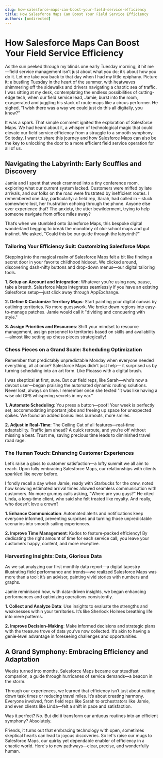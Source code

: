 ```yaml
---
slug: how-salesforce-maps-can-boost-your-field-service-efficiency
title: How Salesforce Maps Can Boost Your Field Service Efficiency
authors: [undirected]
---
```



# How Salesforce Maps Can Boost Your Field Service Efficiency

As the sun peeked through my blinds one early Tuesday morning, it hit me—field service management isn’t just about what you do; it’s about how you do it. Let me take you back to that day when I had my little epiphany. Picture it: a bustling Tuesday in the heart of the summer, with heatwaves shimmering off the sidewalks and drivers navigating a chaotic sea of traffic. I was sitting at my desk, contemplating the endless possibilities of cutting-edge tech, when our field service lead, Jamie, burst into the room, exasperated and juggling his stack of route maps like a circus performer. He sighed, “I wish there was a way we could just do this all digitally, you know?”

It was a spark. That simple comment ignited the exploration of Salesforce Maps. We had heard about it, a whisper of technological magic that could elevate our field service efficiency from a struggle to a smooth symphony. So today, I want to share this journey and how Salesforce Maps can also be the key to unlocking the door to a more efficient field service operation for all of us.

## **Navigating the Labyrinth: Early Scuffles and Discovery**

Jamie and I spent that week crammed into a tiny conference room, exploring what our current system lacked. Customers were miffed by late arrivals, and our folks on the road were frustrated by inefficient routes. I remembered one day, particularly: a field rep, Sarah, had called in – stuck somewhere lost, her frustration echoing through the phone. Anyone else ever experience that? The anxiety, the utter bewilderment, trying to help someone navigate from office miles away? 

That’s when we stumbled onto Salesforce Maps, this bespoke digital wonderland begging to break the monotony of old-school maps and gut instinct. We asked, "Could this be our guide through the labyrinth?"

### **Tailoring Your Efficiency Suit: Customizing Salesforce Maps**

Stepping into the magical realm of Salesforce Maps felt a bit like finding a secret door in your favorite childhood hideout. We clicked around, discovering dash-nifty buttons and drop-down menus—our digital tailoring tools.

**1. **Setup an Account and Integration****: Whatever you’re using now, pause, take a breath. Salesforce Maps integrates seamlessly if you have an existing Salesforce setup—just click away through AppExchange.

**2. **Define & Customize Territory Maps****: Start painting your digital canvas by outlining territories. No more guesswork. We broke down regions into easy-to-manage patches. Jamie would call it "dividing and conquering with style."

**3. **Assign Priorities and Resources****: Shift your mindset to resource management, assign personnel to territories based on skills and availability—almost like setting up chess pieces strategically!

### **Chess Pieces on a Grand Scale: Scheduling Optimization**

Remember that predictably unpredictable Monday when everyone needed everything, all at once? Salesforce Maps didn’t just help— it surprised us by turning scheduling into an art form. Like Picasso with a digital brush.

I was skeptical at first, sure. But our field reps, like Sarah—who’s now a devout user—began praising the automated dynamic routing solutions. Never lost, always on time. I remember once she texted "it was like having a wise old GPS whispering secrets in my ear."

**1. **Automate Scheduling****: You press a button—poof! Your week is perfectly set, accommodating important jobs and freeing up space for unexpected spikes. We found an added bonus: less burnouts, more smiles.

**2. **Adjust in Real-Time****: The Ceiling Cat of all features—real-time adaptability. Traffic jam ahead? A quick reroute, and you’re off without missing a beat. Trust me, saving precious time leads to diminished travel road rage.

### **The Human Touch: Enhancing Customer Experiences**

Let’s raise a glass to customer satisfaction—a lofty summit we all aim to reach. Upon fully embracing Salesforce Maps, our relationships with clients sparkled like never before.

I fondly recall a day when Jamie, ready with Starbucks for the crew, noted how knowing estimated arrival times allowed seamless communication with customers. No more grumpy calls asking, "Where are you guys?" He cited Linda, a long-time client, who said she felt treated like royalty. And really, who doesn’t love a crown?

**1. **Enhance Communication****: Automated alerts and notifications keep everyone informed, preventing surprises and turning those unpredictable scenarios into smooth sailing experiences.

**2. **Improve Time Management****: Kudos to feature-packed efficiency! By dedicating the right amount of time for each service call, you leave your customers happy, content, and more receptive.

### **Harvesting Insights: Data, Glorious Data**

As we sat analyzing our first monthly data report—a digital tapestry illustrating field performance and trends—we realized Salesforce Maps was more than a tool; it’s an advisor, painting vivid stories with numbers and graphs.

Jamie reminisced how, with data-driven insights, we began enhancing performances and optimizing operations consistently.

**1. **Collect and Analyze Data****: Use insights to evaluate the strengths and weaknesses within your territories. It’s like Sherlock Holmes breathing life into mere patterns.

**2. **Improve Decision-Making****: Make informed decisions and strategic plans with the treasure trove of data you’ve now collected. It’s akin to having a genie-level advantage in foreseeing challenges and opportunities.

## **A Grand Symphony: Embracing Efficiency and Adaptation**

Weeks turned into months. Salesforce Maps became our steadfast companion, a guide through hurricanes of service demands—a beacon in the storm.

Through our experiences, we learned that efficiency isn’t just about cutting down task times or reducing travel miles. It’s about creating harmony. Everyone involved, from field reps like Sarah to orchestrators like Jamie, and even clients like Linda—felt a shift in pace and satisfaction.

Was it perfect? No. But did it transform our arduous routines into an efficient symphony? Absolutely. 

Friends, it turns out that embracing technology with open, sometimes skeptical hearts can lead to joyous discoveries. So let's raise our mugs to Salesforce Maps, our quirky yet dependable enabler of efficiency in a chaotic world. Here's to new pathways—clear, precise, and wonderfully human.